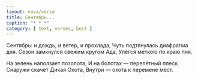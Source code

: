 ```yaml
---
layout: nova/verse
title: Сентябрь...
caption: "* * *"
category: [ text, verses, best ]
---
```

Сентябрь: и дождь, и ветер, и прохлада,
Чуть подтянулась диафрагма дня.
Сезон замкнулся свежим кругом Ада,
Улёгся меткою по краю пня.

На зелень наползает позолота,
И на болотах — перелётный плеск.
Снаружи скачет Дикая Охота,
Внутри — охота к перемене мест.
